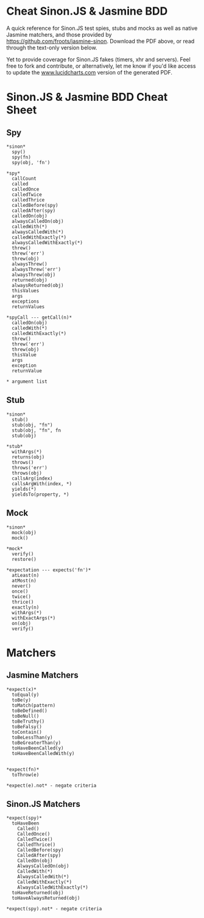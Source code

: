 Cheat Sinon.JS & Jasmine BDD
============================

A quick reference for Sinon.JS test spies, stubs and mocks as well as native Jasmine matchers, and those provided by https://github.com/froots/jasmine-sinon. Download the PDF above, or read through the text-only version below.

Yet to provide coverage for Sinon.JS fakes (timers, xhr and servers). Feel free to fork and contribute, or alternatively, let me know if you'd like access to update the www.lucidcharts.com version of the generated PDF.

Sinon.JS & Jasmine BDD Cheat Sheet
================================== 

Spy
---
```
*sinon*
  spy()
  spy(fn)
  spy(obj, 'fn')

*spy*
  callCount
  called
  calledOnce
  calledTwice
  calledThrice
  calledBefore(spy)
  calledAfter(spy)
  calledOn(obj)
  alwaysCalledOn(obj)
  calledWith(*)
  alwaysCalledWith(*)
  calledWithExactly(*)
  alwaysCalledWithExactly(*)
  threw()
  threw('err')
  threw(obj)
  alwaysThrew()
  alwaysThrew('err')
  alwaysThrew(obj)
  returned(obj)
  alwaysReturned(obj)
  thisValues
  args
  exceptions
  returnValues

*spyCall --- getCall(n)*
  calledOn(obj)
  calledWith(*)
  calledWithExactly(*)
  threw()
  threw('err')
  threw(obj)
  thisValue
  args
  exception
  returnValue

* argument list
```
Stub
----
```
*sinon*
  stub()
  stub(obj, "fn")
  stub(obj, "fn", fn
  stub(obj)

*stub*
  withArgs(*)
  returns(obj)
  throws()
  throws('err')
  throws(obj)
  callsArg(index)
  callsArgWith(index, *)
  yields(*)
  yieldsTo(property, *)
```
Mock
----
```
*sinon*
  mock(obj)
  mock()

*mock*
  verify()
  restore()
  
*expectation --- expects('fn')*
  atLeast(n)
  atMost(n)
  never()
  once()
  twice()
  thrice()
  exactly(n)
  withArgs(*)
  withExactArgs(*)
  on(obj)
  verify()
```
Matchers
========

Jasmine Matchers
----------------
```
*expect(x)*
  toEqual(y)
  toBe(y)
  toMatch(pattern)
  toBeDefined()
  toBeNull()
  toBeTruthy()
  toBeFalsy()
  toContain()
  toBeLessThan(y)
  toBeGreaterThan(y)    
  toHaveBeenCalled(y) 	
  toHaveBeenCalledWith(y)


*expect(fn)*
  toThrow(e)

*expect(e).not* - negate criteria
```
Sinon.JS Matchers
-----------------
```
*expect(spy)*
  toHaveBeen
    Called()
    CalledOnce()
    CalledTwice()
    CalledThrice()
    CalledBefore(spy)
    CalledAfter(spy)
    CalledOn(obj)
    AlwaysCalledOn(obj)
    CalledWith(*)
    AlwaysCalledWith(*)
    CalledWithExactly(*)
    AlwaysCalledWithExactly(*)
  toHaveReturned(obj)
  toHaveAlwaysReturned(obj)

*expect(spy).not* - negate criteria
```